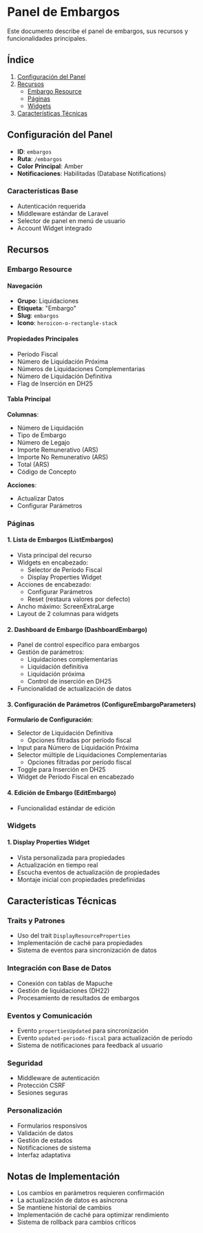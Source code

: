 # Panel de Embargos

Este documento describe el panel de embargos, sus recursos y funcionalidades principales.

## Índice

1. [Configuración del Panel](#configuración-del-panel)
2. [Recursos](#recursos)
   - [Embargo Resource](#embargo-resource)
   - [Páginas](#páginas)
   - [Widgets](#widgets)
3. [Características Técnicas](#características-técnicas)

## Configuración del Panel

- **ID**: `embargos`
- **Ruta**: `/embargos`
- **Color Principal**: Amber
- **Notificaciones**: Habilitadas (Database Notifications)

### Características Base

- Autenticación requerida
- Middleware estándar de Laravel
- Selector de panel en menú de usuario
- Account Widget integrado

## Recursos

### Embargo Resource

#### Navegación

- **Grupo**: Liquidaciones
- **Etiqueta**: "Embargo"
- **Slug**: `embargos`
- **Icono**: `heroicon-o-rectangle-stack`

#### Propiedades Principales

- Período Fiscal
- Número de Liquidación Próxima
- Números de Liquidaciones Complementarias
- Número de Liquidación Definitiva
- Flag de Inserción en DH25

#### Tabla Principal

**Columnas**:

- Número de Liquidación
- Tipo de Embargo
- Número de Legajo
- Importe Remunerativo (ARS)
- Importe No Remunerativo (ARS)
- Total (ARS)
- Código de Concepto

**Acciones**:

- Actualizar Datos
- Configurar Parámetros

### Páginas

#### 1. Lista de Embargos (ListEmbargos)

- Vista principal del recurso
- Widgets en encabezado:
  - Selector de Período Fiscal
  - Display Properties Widget
- Acciones de encabezado:
  - Configurar Parámetros
  - Reset (restaura valores por defecto)
- Ancho máximo: ScreenExtraLarge
- Layout de 2 columnas para widgets

#### 2. Dashboard de Embargo (DashboardEmbargo)

- Panel de control específico para embargos
- Gestión de parámetros:
  - Liquidaciones complementarias
  - Liquidación definitiva
  - Liquidación próxima
  - Control de inserción en DH25
- Funcionalidad de actualización de datos

#### 3. Configuración de Parámetros (ConfigureEmbargoParameters)

**Formulario de Configuración**:

- Selector de Liquidación Definitiva
  - Opciones filtradas por período fiscal
- Input para Número de Liquidación Próxima
- Selector múltiple de Liquidaciones Complementarias
  - Opciones filtradas por período fiscal
- Toggle para Inserción en DH25
- Widget de Período Fiscal en encabezado

#### 4. Edición de Embargo (EditEmbargo)

- Funcionalidad estándar de edición

### Widgets

#### 1. Display Properties Widget

- Vista personalizada para propiedades
- Actualización en tiempo real
- Escucha eventos de actualización de propiedades
- Montaje inicial con propiedades predefinidas

## Características Técnicas

### Traits y Patrones

- Uso del trait `DisplayResourceProperties`
- Implementación de caché para propiedades
- Sistema de eventos para sincronización de datos

### Integración con Base de Datos

- Conexión con tablas de Mapuche
- Gestión de liquidaciones (DH22)
- Procesamiento de resultados de embargos

### Eventos y Comunicación

- Evento `propertiesUpdated` para sincronización
- Evento `updated-periodo-fiscal` para actualización de período
- Sistema de notificaciones para feedback al usuario

### Seguridad

- Middleware de autenticación
- Protección CSRF
- Sesiones seguras

### Personalización

- Formularios responsivos
- Validación de datos
- Gestión de estados
- Notificaciones de sistema
- Interfaz adaptativa

## Notas de Implementación

- Los cambios en parámetros requieren confirmación
- La actualización de datos es asíncrona
- Se mantiene historial de cambios
- Implementación de caché para optimizar rendimiento
- Sistema de rollback para cambios críticos
